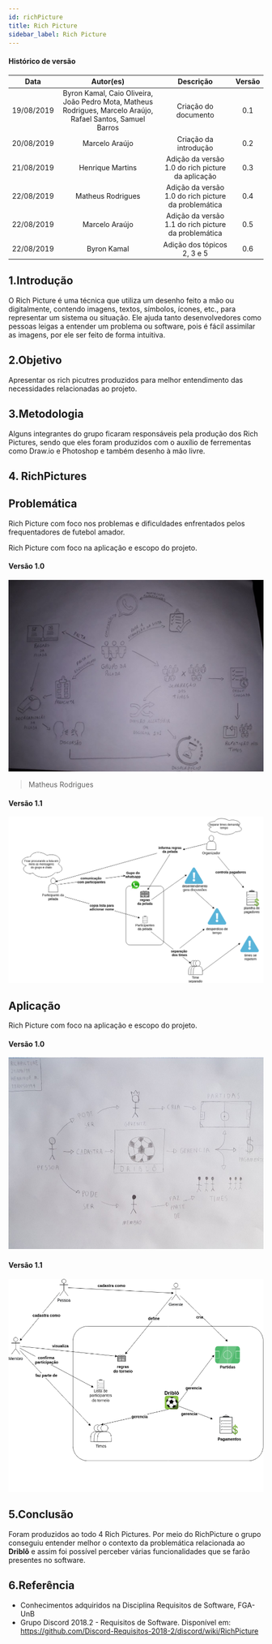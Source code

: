```yaml
---
id: richPicture
title: Rich Picture
sidebar_label: Rich Picture
---
```


#### Histórico de versão

|    Data    |                                                  Autor(es)                                                   |                      Descrição                       | Versão |
| :--------: | :----------------------------------------------------------------------------------------------------------: | :--------------------------------------------------: | :----: |
| 19/08/2019 | Byron Kamal, Caio Oliveira, João Pedro Mota, Matheus Rodrigues, Marcelo Araújo, Rafael Santos, Samuel Barros |                 Criação do documento                 |  0.1   |
| 20/08/2019 |                                                Marcelo Araújo                                                |                Criação da introdução                 |  0.2   |
| 21/08/2019 |                                               Henrique Martins                                               |  Adição da versão 1.0 do rich picture da aplicação   |  0.3   |
| 22/08/2019 |                                                Matheus Rodrigues                                                | Adição da versão 1.0 do rich picture da problemática |  0.4   |
| 22/08/2019 |                                                Marcelo Araújo                                                | Adição da versão 1.1 do rich picture da problemática |  0.5   |
| 22/08/2019 |                                                 Byron Kamal                                                  |             Adição dos tópicos 2, 3 e 5              |  0.6   |

## 1.Introdução

O Rich Picture é uma técnica que utiliza um desenho feito a mão ou digitalmente, contendo imagens, textos, símbolos, ícones, etc., para representar um sistema ou situação. Ele ajuda tanto desenvolvedores como pessoas leigas a entender um problema ou software, pois é fácil assimilar as imagens, por ele ser feito de forma intuitiva.

## 2.Objetivo

Apresentar os rich picutres produzidos para melhor entendimento das necessidades relacionadas ao projeto.

## 3.Metodologia

Alguns integrantes do grupo ficaram responsáveis pela produção dos Rich Pictures, sendo que eles foram produzidos com o auxílio de ferrementas como Draw.io e Photoshop e também desenho à mão livre.

## 4. RichPictures

## Problemática

Rich Picture com foco nos problemas e dificuldades enfrentados pelos frequentadores de futebol amador.<br>

Rich Picture com foco na aplicação e escopo do projeto.

#### Versão 1.0

[![Problemática](assets/richpicture_problematica_v01.jpg)](assets/richpicture_problematica_v01.jpg)

> Matheus Rodrigues

#### Versão 1.1

[![Problemática](assets/richpicture_problematica_v02.png)](assets/richpicture_problematica_v02.png)

## Aplicação

Rich Picture com foco na aplicação e escopo do projeto.<br>

#### Versão 1.0

![Problemática](assets/richpicture_aplicacao_v01.jpg)

#### Versão 1.1

[![Problemática](assets/richpicture_aplicacao_v02.png)](assets/richpicture_aplicacao_v02.png)

## 5.Conclusão

Foram produzidos ao todo 4 Rich Pictures.
Por meio do RichPicture o grupo conseguiu entender melhor o contexto da problemática relacionada ao **Driblô** e assim foi possível perceber várias funcionalidades que se farão presentes no software.

## 6.Referência

- Conhecimentos adquiridos na Disciplina Requisitos de Software, FGA-UnB
- Grupo Discord 2018.2 - Requisitos de Software. Disponível em: https://github.com/Discord-Requisitos-2018-2/discord/wiki/RichPicture
